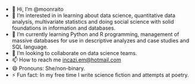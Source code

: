 - 👋 Hi, I’m @moonraito
- 👀 I’m interested in in learning about data science, quantitative data analysis, multivariate statistics
   and doing social science with solid foundations in information and databases.
- 🌱 I’m currently learning Python and R programming, management of massive databases for use in descriptive analyzes and case studies and SQL language.
- 💞️ I’m looking to collaborate on data science teams.
- 📫 How to reach me incazi.em@hotmail.com
- 😄 Pronouns: She/non-binary.
- ⚡ Fun fact: In my free time I write science fiction and attempts at poetry.

<!---
zcnt-moonraito/zcnt-moonraito is a ✨ special ✨ repository because its `README.md` (this file) appears on your GitHub profile.
You can click the Preview link to take a look at your changes.
--->
